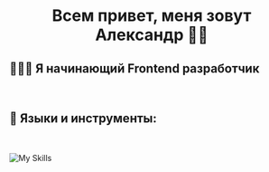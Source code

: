 <h1 align="center">Всем привет, меня зовут Александр 👋🏻</h1>

<h2>👨🏻‍💻 Я начинающий Frontend разработчик</h2>
<br>

<h2>🧰 Языки и инструменты:</h2>
<br>

![My Skills](https://skillicons.dev/icons?i=js,html,css,sass,gulp,nodejs,git,figma,ps)